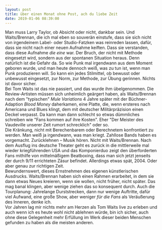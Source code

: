 ```yaml
---
layout: post
title: über einen Monat ohne Post, ach du liebe Zeit
date: 2019-01-06 08:39:00
---
```


Man muss Larry Taylor, ob Absicht oder nicht, dankbar sein. Und Waits/Brennan, die ich mal eben so souverän einstufe, dass sie sich nicht von irgendeinem Label- oder Studio-Fatzken was reinreden lassen, dafür, dass sie nicht nach einer neuen Aufnahme keiften. Dass sie verstanden, dass diese Aufnahme *die eine* war. Der Bruch, der nicht mit Methode eingesetzt wird, sondern aus der spontanen Situation heraus. Denn natürlich ist die Gefahr da. So wie Punk mal irgendwann aus dem  Moment geboren wurde, und man heute dennoch weiß, was zu tun ist, wenn man Punk produzieren will. So kann ein jedes Stilmittel, ob bewusst oder unbewusst eingesetzt, zur Norm, zur Methode, zur Übung gerinnen. Nichts ist davor sicher.<br>
Bei Tom Waits ist das nie passiert, und das wurde ihm übelgenommen. Die Review-Artisten müssen sich unheimlich geärgert haben, als Waits/Brennan nach dem "typischen" *Mule Variations* 4 Jahre später mit der Büchner-Adaption *Blood Money* daherkamen, eine Platte, die, wenn ersteres nach Americana und Blues klingt, dem mit deutscher Militärpräzision einen Deckel verpasst. Da kann man dann schlecht so etwas dümmliches schreiben wie "Fans kommen auf ihre Kosten". Eher "Der Meister des Vaudeville unserer Zeit rumort schrecklich" oder so.<br>
Die Kränkung, nicht mit Berechenbarem oder Berechnetem konfrontiert zu werden. Man weiß ja irgendwann, was man kriegt. Zahllose Bands haben es vorgemacht. Zurücklehnen – Musik hören. Nicht mit Waits/Brennan. Nach dem Ausflug ins deutsche Theater geht es zurück in die mittlerweile mal wieder kriegführenden USA und das Komponierduo zeigt den überforderten Fans mithilfe von mittelmäßigem Beatboxing, dass man sich jetzt jenseits der durch 9/11 errichteten Zäsur befindet. Allerdings etwas spät, 2004. Oder aber genau zur richtigen Zeit. <br>
Bewundernswert, dieses Ernstnehmen des eigenen künstlerischen Ausdrucks. Waits/Brennan haben sich einen Rahmen erarbeitet, in dem sie dann etwas Neues kreieren, wenn sie wollen, nicht früher, nicht später. Das mag banal klingen, aber wenige ziehen das so konsequent durch. Auch die Tourplanung: Jahrelange Durststrecken, dann nur wenige Auftritte, dafür viel Aufwand, eine große Show, aber weniger *für die Fans* als Veräußerung des Inneren, denke ich.<br>
Vor Jahren lag mir nichts mehr am Herzen als Tom Waits live zu erleben und auch wenn ich es heute wohl nicht ablehnen würde, bin ich sicher, auch ohne diese Gelegenheit mehr Erfüllung im Werk dieser beiden Menschen gefunden zu haben als die meisten anderen.
